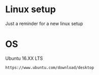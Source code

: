 # Linux setup
Just a reminder for a new linux setup

# OS
Ubuntu 16.XX LTS
```
https://www.ubuntu.com/download/desktop
```
